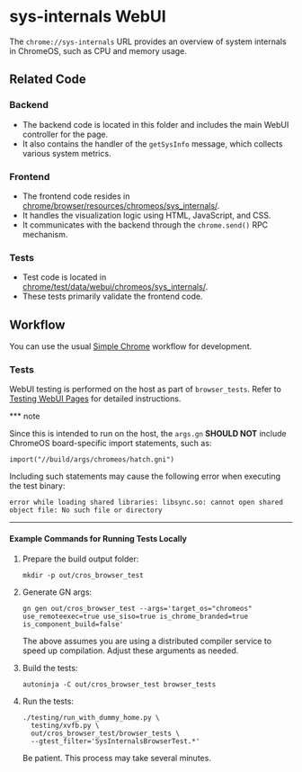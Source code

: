 # sys-internals WebUI

The `chrome://sys-internals` URL provides an overview of system internals in
ChromeOS, such as CPU and memory usage.

## Related Code

### Backend

-   The backend code is located in this folder and includes the main WebUI
    controller for the page.
-   It also contains the handler of the `getSysInfo` message, which collects
    various system metrics.

### Frontend

-   The frontend code resides in
    [chrome/browser/resources/chromeos/sys\_internals/](https://source.chromium.org/chromium/chromium/src/+/main:chrome/browser/resources/chromeos/sys_internals/).
-   It handles the visualization logic using HTML, JavaScript, and CSS.
-   It communicates with the backend through the `chrome.send()` RPC mechanism.

### Tests

-   Test code is located in
    [chrome/test/data/webui/chromeos/sys\_internals/](https://source.chromium.org/chromium/chromium/src/+/main:chrome/test/data/webui/chromeos/sys_internals/).
-   These tests primarily validate the frontend code.

## Workflow

You can use the usual
[Simple Chrome](https://www.chromium.org/chromium-os/developer-library/guides/development/simple-chrome-workflow/)
workflow for development.

### Tests

WebUI testing is performed on the host as part of `browser_tests`. Refer to
[Testing WebUI Pages](https://chromium.googlesource.com/chromium/src/+/HEAD/docs/webui/testing_webui.md)
for detailed instructions.

*** note

Since this is intended to run on the host, the `args.gn` **SHOULD NOT**
include ChromeOS board-specific import statements, such as:

```gn
import("//build/args/chromeos/hatch.gni")
```

Including such statements may cause the following error when executing the test
binary:

```
error while loading shared libraries: libsync.so: cannot open shared object file: No such file or directory
```

***

#### Example Commands for Running Tests Locally

1.  Prepare the build output folder:

    ```shell
    mkdir -p out/cros_browser_test
    ```

2.  Generate GN args:

    ```shell
    gn gen out/cros_browser_test --args='target_os="chromeos" use_remoteexec=true use_siso=true is_chrome_branded=true is_component_build=false'
    ```

    The above assumes you are using a distributed compiler service to speed up
    compilation. Adjust these arguments as needed.

3.  Build the tests:

    ```shell
    autoninja -C out/cros_browser_test browser_tests
    ```

4.  Run the tests:

    ```shell
    ./testing/run_with_dummy_home.py \
      testing/xvfb.py \
      out/cros_browser_test/browser_tests \
      --gtest_filter='SysInternalsBrowserTest.*'
    ```

    Be patient. This process may take several minutes.
